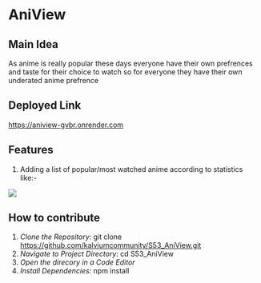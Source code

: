 # AniView 

## Main Idea
As anime is really popular these days everyone have their own prefrences and taste for their choice to watch so for everyone they have their own underated anime prefrence

## Deployed Link
https://aniview-gvbr.onrender.com

## Features
1. Adding a list of popular/most watched anime according to statistics like:-

![](https://preview.redd.it/top-10-anime-of-the-week-spring-2023-anime-corner-v0-cyjwc5lfquta1.png?auto=webp&s=dc0dc554a15171e05102784adc0d94ca3666ce48)

## How to contribute 
1. *Clone the Repository:*
git clone https://github.com/kalviumcommunity/S53_AniView.git
2. *Navigate to Project Directory:* cd S53_AniView
3. *Open the direcory in a Code Editor*
4. *Install Dependencies:* npm install

